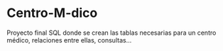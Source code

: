 # Centro-M-dico
Proyecto final SQL donde se crean las tablas necesarias para un centro médico, relaciones entre ellas, consultas...
